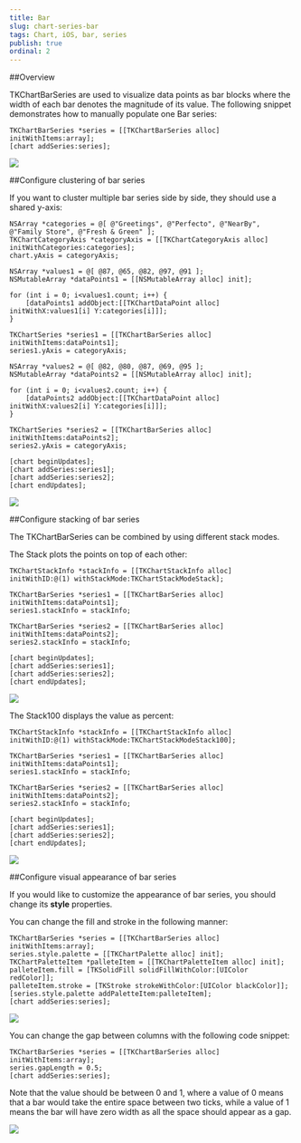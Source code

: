 ```yaml
---
title: Bar
slug: chart-series-bar
tags: Chart, iOS, bar, series
publish: true
ordinal: 2
---
```


##Overview

TKChartBarSeries are used to visualize data points as bar blocks where the width of each bar denotes the magnitude of its value. The following snippet demonstrates how to manually populate one Bar series:

	TKChartBarSeries *series = [[TKChartBarSeries alloc] initWithItems:array];
	[chart addSeries:series];

<img src="../images/chart-series-bar001.png"/>

##Configure clustering of bar series

If you want to cluster multiple bar series side by side, they should use a shared y-axis:

	NSArray *categories = @[ @"Greetings", @"Perfecto", @"NearBy", @"Family Store", @"Fresh & Green" ];
	TKChartCategoryAxis *categoryAxis = [[TKChartCategoryAxis alloc] initWithCategories:categories];
	chart.yAxis = categoryAxis;
    
	NSArray *values1 = @[ @87, @65, @82, @97, @91 ];
	NSMutableArray *dataPoints1 = [[NSMutableArray alloc] init];
    
	for (int i = 0; i<values1.count; i++) {
   		[dataPoints1 addObject:[[TKChartDataPoint alloc] initWithX:values1[i] Y:categories[i]]];
	}
    
	TKChartSeries *series1 = [[TKChartBarSeries alloc] initWithItems:dataPoints1];
	series1.yAxis = categoryAxis;
    
	NSArray *values2 = @[ @82, @80, @87, @69, @95 ];
	NSMutableArray *dataPoints2 = [[NSMutableArray alloc] init];

	for (int i = 0; i<values2.count; i++) {
    	[dataPoints2 addObject:[[TKChartDataPoint alloc] initWithX:values2[i] Y:categories[i]]];
	}
    
	TKChartSeries *series2 = [[TKChartBarSeries alloc] initWithItems:dataPoints2];
	series2.yAxis = categoryAxis;
    
	[chart beginUpdates];
	[chart addSeries:series1];
	[chart addSeries:series2];
	[chart endUpdates];

<img src="../images/chart-series-bar002.png"/>

##Configure stacking of bar series

The TKChartBarSeries can be combined by using different stack modes.

The Stack plots the points on top of each other:

	TKChartStackInfo *stackInfo = [[TKChartStackInfo alloc] initWithID:@(1) withStackMode:TKChartStackModeStack];

	TKChartBarSeries *series1 = [[TKChartBarSeries alloc] initWithItems:dataPoints1];
	series1.stackInfo = stackInfo;

	TKChartBarSeries *series2 = [[TKChartBarSeries alloc] initWithItems:dataPoints2];
	series2.stackInfo = stackInfo;

	[chart beginUpdates];
	[chart addSeries:series1];
	[chart addSeries:series2];
	[chart endUpdates];

<img src="../images/chart-series-bar003.png"/>

The Stack100 displays the value as percent:

	TKChartStackInfo *stackInfo = [[TKChartStackInfo alloc] initWithID:@(1) withStackMode:TKChartStackModeStack100];

	TKChartBarSeries *series1 = [[TKChartBarSeries alloc] initWithItems:dataPoints1];
	series1.stackInfo = stackInfo;

	TKChartBarSeries *series2 = [[TKChartBarSeries alloc] initWithItems:dataPoints2];
	series2.stackInfo = stackInfo;

	[chart beginUpdates];
	[chart addSeries:series1];
	[chart addSeries:series2];
	[chart endUpdates];

<img src="../images/chart-series-bar004.png"/>

##Configure visual appearance of bar series

If you would like to customize the appearance of bar series, you should change its **style** properties.

You can change the fill and stroke in the following manner:

	TKChartBarSeries *series = [[TKChartBarSeries alloc] initWithItems:array];
	series.style.palette = [[TKChartPalette alloc] init];
	TKChartPaletteItem *palleteItem = [[TKChartPaletteItem alloc] init];
	palleteItem.fill = [TKSolidFill solidFillWithColor:[UIColor redColor]];
	palleteItem.stroke = [TKStroke strokeWithColor:[UIColor blackColor]];
	[series.style.palette addPaletteItem:palleteItem];
	[chart addSeries:series];

<img src="../images/chart-series-bar005.png"/>

You can change the gap between columns with the following code snippet:

	TKChartBarSeries *series = [[TKChartBarSeries alloc] initWithItems:array];
	series.gapLength = 0.5;
	[chart addSeries:series];

Note that the value should be between 0 and 1, where a value of 0 means that a bar would take the entire space between two ticks, while a value of 1 means the bar will have zero width as all the space should appear as a gap.

<img src="../images/chart-series-bar006.png"/>

